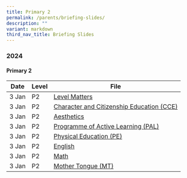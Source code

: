 ```yaml
---
title: Primary 2
permalink: /parents/briefing-slides/
description: ""
variant: markdown
third_nav_title: Briefing Slides
---
```

### **2024**

#### **Primary 2**
| Date | Level | File |
| -------- | -------- | -------- |
|3 Jan|P2|[Level Matters](/files/Briefing%20Slides%202024/P2/P2_PTM_Jan_2024_Level_Matters.pdf)|
|3 Jan|P2|[Character and Citizenship Education (CCE)](/files/Briefing%20Slides%202024/P2/P2_PTM_Jan_2024_CCE.pdf)|
|3 Jan|P2|[Aesthetics](/files/Briefing%20Slides%202024/P2/P2_PTM_Jan_2024_Aesthetics.pdf)|
|3 Jan|P2|[Programme of Active Learning (PAL)](/files/Briefing%20Slides%202024/P2/P2_PTM_Jan_2024_PAL.pdf)|
|3 Jan|P2|[Physical Education (PE)](/files/Briefing%20Slides%202024/P2/P2_PTM_Jan_2024_PE.pdf)|
|3 Jan|P2|[English](/files/Briefing%20Slides%202024/P2/P2_PTM_Jan_2024_English.pdf)|
|3 Jan|P2|[Math](/files/Briefing%20Slides%202024/P2/P2_PTM_Jan_2024_Math.pdf)|
|3 Jan|P2|[Mother Tongue (MT)](/files/Briefing%20Slides%202024/P2/P2_PTM_Jan_2024_MT.pdf)